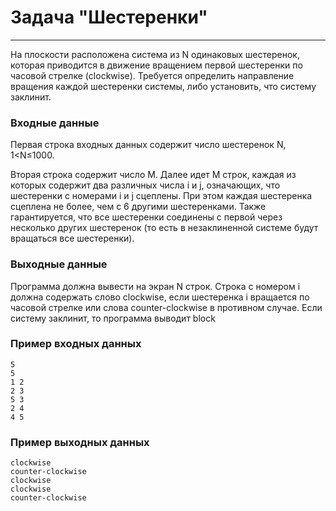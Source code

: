 # Задача "Шестеренки"

-------------------------
На плоскости расположена система из N одинаковых шестеренок, которая приводится в движение вращением первой шестеренки по часовой стрелке (clockwise). Требуется определить направление вращения каждой шестеренки системы, либо установить, что систему заклинит.

### Входные данные
Первая строка входных данных содержит число шестеренок N, 1<N≤1000.

Вторая строка содержит число M. Далее идет M строк, каждая из которых содержит два различных числа i и j, означающих, что шестеренки с номерами i и j сцеплены. При этом каждая шестеренка сцеплена не более, чем с 6 другими шестеренками. Также гарантируется, что все шестеренки соединены с первой через несколько других шестеренок (то есть в незаклиненной системе будут вращаться все шестеренки).

### Выходные данные
Программа должна вывести на экран N строк. Строка с номером i должна содержать слово clockwise, если шестеренка i вращается по часовой стрелке или слова counter-clockwise в противном случае. Если систему заклинит, то программа выводит block

### Пример входных данных
```
5
5
1 2
2 3
5 3
2 4
4 5
```

### Пример выходных данных
```
clockwise
counter-clockwise
clockwise
clockwise
counter-clockwise
```
